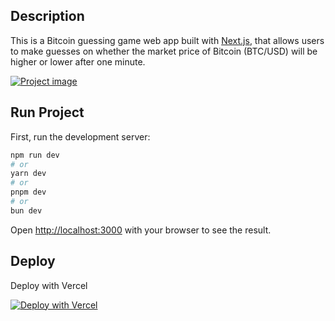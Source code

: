 ## Description

This is a Bitcoin guessing game web app built with [Next.js](https://nextjs.org/), that allows users to make guesses on whether the market price of Bitcoin (BTC/USD) will be higher or lower after one minute.

[![Project image](https://i.postimg.cc/132fVYx8/Screenshot-2024-06-21-at-6-43-52-AM.png)](https://postimg.cc/K17Zdf8b)

## Run Project

First, run the development server:

```bash
npm run dev
# or
yarn dev
# or
pnpm dev
# or
bun dev
```

Open [http://localhost:3000](http://localhost:3000) with your browser to see the result.

## Deploy

Deploy with Vercel

[![Deploy with Vercel](https://vercel.com/button)](https://vercel.com/new/clone?repository-url=https%3A%2F%2Fgithub.com%2Ftioluwani94%2Fbtc-price-guessing-app)
